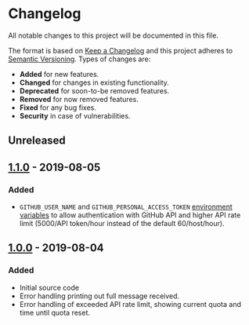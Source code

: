 # Changelog
All notable changes to this project will be documented in this file.

The format is based on [Keep a Changelog](http://keepachangelog.com/en/1.0.0/)
and this project adheres to [Semantic Versioning](http://semver.org/spec/v2.0.0.html).
Types of changes are:

* **Added** for new features.
* **Changed** for changes in existing functionality.
* **Deprecated** for soon-to-be removed features.
* **Removed** for now removed features.
* **Fixed** for any bug fixes.
* **Security** in case of vulnerabilities.

## Unreleased

## [1.1.0] - 2019-08-05

### Added
* `GITHUB_USER_NAME` and `GITHUB_PERSONAL_ACCESS_TOKEN` [environment variables](README.md#environment-variables) to allow authentication with GitHub API and higher API rate limit (5000/API token/hour instead of the default 60/host/hour).

## [1.0.0] - 2019-08-04

### Added
* Initial source code
* Error handling printing out full message received.
* Error handling of exceeded API rate limit, showing current quota and time until quota reset.

[Unreleased]: https://github.com/radeklat/issue-watcher/compare/releases/1.1.0...HEAD
[1.1.0]: https://github.com/radeklat/issue-watcher/compare/releases/1.0.0...releases/1.1.0
[1.0.0]: https://github.com/radeklat/issue-watcher/compare/initial...releases/1.0.0
